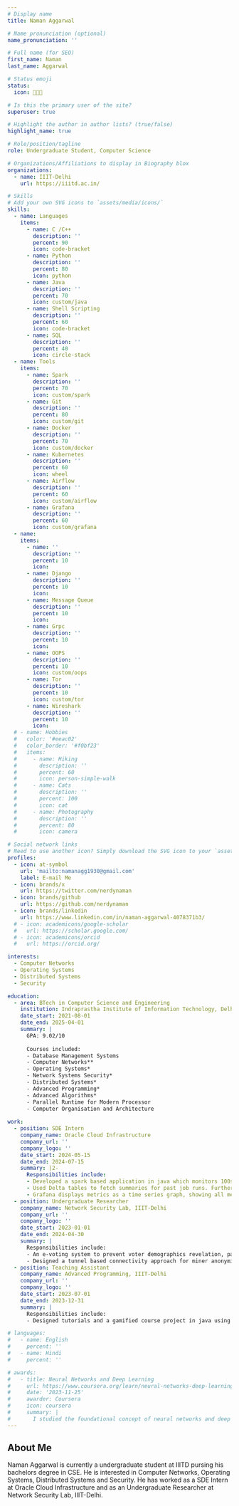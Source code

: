 ```yaml
---
# Display name
title: Naman Aggarwal

# Name pronunciation (optional)
name_pronunciation: ''

# Full name (for SEO)
first_name: Naman
last_name: Aggarwal

# Status emoji
status:
  icon: 👨🏻‍💻

# Is this the primary user of the site?
superuser: true

# Highlight the author in author lists? (true/false)
highlight_name: true

# Role/position/tagline
role: Undergraduate Student, Computer Science

# Organizations/Affiliations to display in Biography blox
organizations:
  - name: IIIT-Delhi
    url: https://iiitd.ac.in/

# Skills
# Add your own SVG icons to `assets/media/icons/`
skills:
  - name: Languages
    items:
      - name: C /C++
        description: ''
        percent: 90
        icon: code-bracket
      - name: Python
        description: ''
        percent: 80
        icon: python
      - name: Java
        description: ''
        percent: 70
        icon: custom/java
      - name: Shell Scripting
        description: ''
        percent: 60
        icon: code-bracket
      - name: SQL
        description: ''
        percent: 40
        icon: circle-stack
  - name: Tools
    items:
      - name: Spark
        description: ''
        percent: 70
        icon: custom/spark
      - name: Git
        description: ''
        percent: 80
        icon: custom/git
      - name: Docker
        description: ''
        percent: 70
        icon: custom/docker
      - name: Kubernetes
        description: ''
        percent: 60
        icon: wheel
      - name: Airflow
        description: ''
        percent: 60
        icon: custom/airflow
      - name: Grafana
        description: ''
        percent: 60
        icon: custom/grafana
  - name: 
    items:
      - name: ''
        description: ''
        percent: 10
        icon: 
      - name: Django
        description: ''
        percent: 10
        icon: 
      - name: Message Queue
        description: ''
        percent: 10
        icon: 
      - name: Grpc
        description: ''
        percent: 10
        icon: 
      - name: OOPS
        description: ''
        percent: 10
        icon: custom/oops
      - name: Tor
        description: ''
        percent: 10
        icon: custom/tor
      - name: Wireshark
        description: ''
        percent: 10
        icon: 
  # - name: Hobbies
  #   color: '#eeac02'
  #   color_border: '#f0bf23'
  #   items:
  #     - name: Hiking
  #       description: ''
  #       percent: 60
  #       icon: person-simple-walk
  #     - name: Cats
  #       description: ''
  #       percent: 100
  #       icon: cat
  #     - name: Photography
  #       description: ''
  #       percent: 80
  #       icon: camera

# Social network links
# Need to use another icon? Simply download the SVG icon to your `assets/media/icons/` folder.
profiles:
  - icon: at-symbol
    url: 'mailto:namanagg1930@gmail.com'
    label: E-mail Me
  - icon: brands/x
    url: https://twitter.com/nerdynaman
  - icon: brands/github
    url: https://github.com/nerdynaman
  - icon: brands/linkedin
    url: https://www.linkedin.com/in/naman-aggarwal-4078371b3/
  # - icon: academicons/google-scholar
  #   url: https://scholar.google.com/
  # - icon: academicons/orcid
  #   url: https://orcid.org/

interests:
  - Computer Networks
  - Operating Systems
  - Distributed Systems
  - Security

education:
  - area: BTech in Computer Science and Engineering
    institution: Indraprastha Institute of Information Technology, Delhi
    date_start: 2021-08-01
    date_end: 2025-04-01
    summary: |
      GPA: 9.02/10
      
      Courses included:
      - Database Management Systems
      - Computer Networks**
      - Operating Systems*
      - Network Systems Security*
      - Distributed Systems*
      - Advanced Programming*
      - Advanced Algorithms*
      - Parallel Runtime for Modern Processor
      - Computer Organisation and Architecture
      
work:
  - position: SDE Intern
    company_name: Oracle Cloud Infrastructure
    company_url: ''
    company_logo: ''
    date_start: 2024-05-15
    date_end: 2024-07-15
    summary: |2-
      Responsibilities include:
      - Developed a spark based application in java which monitors 100s of data ingestion jobs periodically for data completeness, timeouts and successful completions. 
      - Used Delta tables to fetch summaries for past job runs. Further airflow ensures monitoring job runs periodically.
      - Grafana displays metrics as a time series graph, showing all metrics for jobs instantly saving hours of work.
  - position: Undergraduate Researcher
    company_name: Network Security Lab, IIIT-Delhi
    company_url: ''
    company_logo: ''
    date_start: 2023-01-01
    date_end: 2024-04-30
    summary: |
      Responsibilities include:
      - An e-voting system to prevent voter demographics revelation, partial vote count and ensures vote accountability.- Tested for 1 million voters over cloud by self hosting miners and fork of ethereum to store votes. 
      - Designed a tunnel based connectivity approach for miner anonymity using ngrok. Working on potential network threats.
  - position: Teaching Assistant
    company_name: Advanced Programming, IIIT-Delhi
    company_url: ''
    company_logo: ''
    date_start: 2023-07-01
    date_end: 2023-12-31
    summary: |
      Responsibilities include:
      - Designed tutorials and a gamified course project in java using libgdx along with helping students in coursework.

# languages:
#   - name: English
#     percent: ''
#   - name: Hindi
#     percent: ''

# awards:
#   - title: Neural Networks and Deep Learning
#     url: https://www.coursera.org/learn/neural-networks-deep-learning
#     date: '2023-11-25'
#     awarder: Coursera
#     icon: coursera
#     summary: |
#       I studied the foundational concept of neural networks and deep learning. By the end, I was familiar with the significant technological trends driving the rise of deep learning; build, train, and apply fully connected deep neural networks; implement efficient (vectorized) neural networks; identify key parameters in a neural network’s architecture; and apply deep learning to your own applications.
---
```


## About Me

Naman Aggarwal is currently a undergraduate student at IIITD pursing his bachelors degree in CSE. He is interested in Computer Networks, Operating Systems, Distributed Systems and Security. He has worked as a SDE Intern at Oracle Cloud Infrastructure and as an Undergraduate Researcher at Network Security Lab, IIIT-Delhi. 
